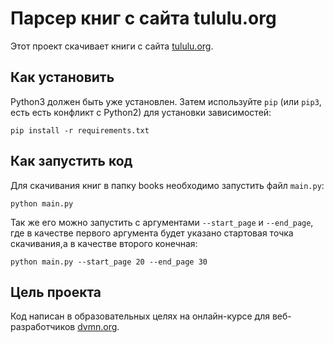 # Парсер книг с сайта tululu.org
Этот проект скачивает книги с сайта [tululu.org](https://tululu.org/).

## Как установить
Python3 должен быть уже установлен. Затем используйте `pip` (или `pip3`, есть есть конфликт с Python2) для установки зависимостей:

```
pip install -r requirements.txt
```

## Как запустить код

Для скачивания книг в папку books необходимо запустить файл `main.py`:

```
python main.py
```
Так же его можно запустить с аргументами `--start_page` и `--end_page`, где в качестве первого аргумента будет указано стартовая точка скачивания,а в качестве второго конечная:

```
python main.py --start_page 20 --end_page 30
```

## Цель проекта

Код написан в образовательных целях на онлайн-курсе для веб-разработчиков [dvmn.org](https://dvmn.org/).